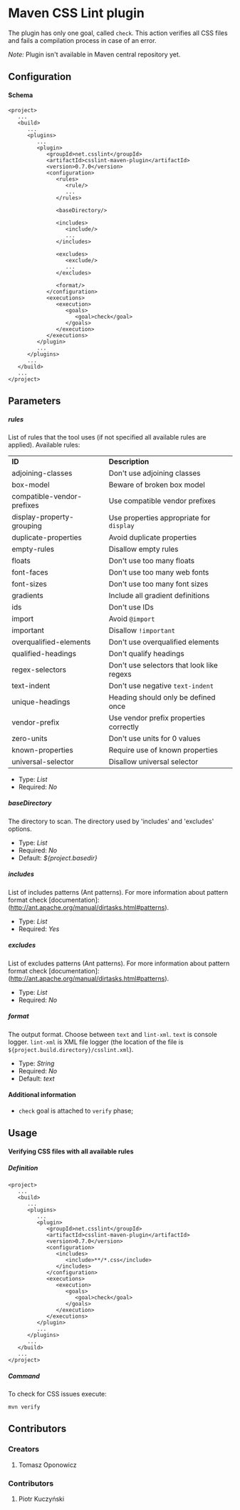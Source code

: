 # Maven CSS Lint plugin

The plugin has only one goal, called `check`. This action verifies all CSS files and fails a compilation process in case of an error.

_Note:_ Plugin isn't available in Maven central repository yet.

## Configuration

#### Schema

    <project>
       ...
       <build>
          ...
          <plugins>
             ...
             <plugin>
                <groupId>net.csslint</groupId>
                <artifactId>csslint-maven-plugin</artifactId>
                <version>0.7.0</version>
                <configuration>
                   <rules>
                      <rule/>
                      ...
                   </rules>

                   <baseDirectory/>

                   <includes>
                      <include/>
                      ...
                   </includes>

                   <excludes>
                      <exclude/>
                      ...
                   </excludes>

                   <format/>
                </configuration>
                <executions>
                   <execution>
                      <goals>
                         <goal>check</goal>
                      </goals>
                   </execution>
                </executions>
             </plugin>
             ...
          </plugins>
          ...
       </build>
       ...
    </project>

## Parameters

##### rules

List of rules that the tool uses (if not specified all available rules are applied). Available rules:

<table>
<tr><td><strong>ID</strong></td><td><strong>Description</strong></td></tr>
<tr><td>adjoining-classes</td><td>Don't use adjoining classes</td></tr>
<tr><td>box-model</td><td>Beware of broken box model</td></tr>
<tr><td>compatible-vendor-prefixes</td><td>Use compatible vendor prefixes</td></tr>
<tr><td>display-property-grouping</td><td>Use properties appropriate for <code>display</code></td></tr>
<tr><td>duplicate-properties</td><td>Avoid duplicate properties</td></tr>
<tr><td>empty-rules</td><td>Disallow empty rules</td></tr>
<tr><td>floats</td><td>Don't use too many floats</td></tr>
<tr><td>font-faces</td><td>Don't use too many web fonts</td></tr>
<tr><td>font-sizes</td><td>Don't use too many font sizes</td></tr>
<tr><td>gradients</td><td>Include all gradient definitions</td></tr>
<tr><td>ids</td><td>Don't use IDs</td></tr>
<tr><td>import</td><td>Avoid <code>@import</code></td></tr>
<tr><td>important</td><td>Disallow <code>!important</code></td></tr>
<tr><td>overqualified-elements</td><td>Don't use overqualified elements</td></tr>
<tr><td>qualified-headings</td><td>Don't qualify headings</td></tr>
<tr><td>regex-selectors</td><td>Don't use selectors that look like regexs</td></tr>
<tr><td>text-indent</td><td>Don't use negative <code>text-indent</code></td></tr>
<tr><td>unique-headings</td><td>Heading should only be defined once</td></tr>
<tr><td>vendor-prefix</td><td>Use vendor prefix properties correctly</td></tr>
<tr><td>zero-units</td><td>Don't use units for 0 values</td></tr>
<tr><td>known-properties</td><td>Require use of known properties</td></tr>
<tr><td>universal-selector</td><td>Disallow universal selector</td></tr>
</table>

* Type: _List_
* Required: _No_

##### baseDirectory

The directory to scan. The directory used by 'includes' and 'excludes' options.

* Type: _List_
* Required: _No_
* Default: _${project.basedir}_

##### includes

List of includes patterns (Ant patterns). For more information about pattern format check [documentation]:(http://ant.apache.org/manual/dirtasks.html#patterns).

* Type: _List_
* Required: _Yes_

##### excludes

List of excludes patterns (Ant patterns). For more information about pattern format check [documentation]:(http://ant.apache.org/manual/dirtasks.html#patterns).

* Type: _List_
* Required: _No_

##### format

The output format. Choose between `text` and `lint-xml`. `text` is console logger. `lint-xml` is XML file logger (the location of the file is `${project.build.directory}/csslint.xml`).

* Type: _String_
* Required: _No_
* Default: _text_

#### Additional information

* `check` goal is attached to `verify` phase;

## Usage

#### Verifying CSS files with all available rules

<p/>

##### Definition

    <project>
       ...
       <build>
          ...
          <plugins>
             ...
             <plugin>
                <groupId>net.csslint</groupId>
                <artifactId>csslint-maven-plugin</artifactId>
                <version>0.7.0</version>
                <configuration>
                   <includes>
                      <include>**/*.css</include>
                   </includes>
                </configuration>
                <executions>
                   <execution>
                      <goals>
                         <goal>check</goal>
                      </goals>
                   </execution>
                </executions>
             </plugin>
             ...
          </plugins>
          ...
       </build>
       ...
    </project>

##### Command

To check for CSS issues execute:

    mvn verify

## Contributors

### Creators

1. Tomasz Oponowicz

### Contributors

1. Piotr Kuczyński
